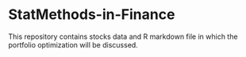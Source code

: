 # StatMethods-in-Finance


This repository contains stocks data and R markdown file in which the portfolio optimization will be discussed.
